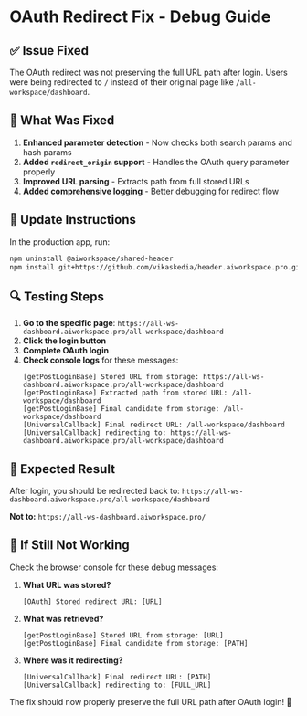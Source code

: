 # OAuth Redirect Fix - Debug Guide

## ✅ **Issue Fixed**

The OAuth redirect was not preserving the full URL path after login. Users were being redirected to `/` instead of their original page like `/all-workspace/dashboard`.

## 🔧 **What Was Fixed**

1. **Enhanced parameter detection** - Now checks both search params and hash params
2. **Added `redirect_origin` support** - Handles the OAuth query parameter properly
3. **Improved URL parsing** - Extracts path from full stored URLs
4. **Added comprehensive logging** - Better debugging for redirect flow

## 🚀 **Update Instructions**

In the production app, run:

```bash
npm uninstall @aiworkspace/shared-header
npm install git+https://github.com/vikaskedia/header.aiworkspace.pro.git
```

## 🔍 **Testing Steps**

1. **Go to the specific page**: `https://all-ws-dashboard.aiworkspace.pro/all-workspace/dashboard`
2. **Click the login button**
3. **Complete OAuth login**
4. **Check console logs** for these messages:
   ```
   [getPostLoginBase] Stored URL from storage: https://all-ws-dashboard.aiworkspace.pro/all-workspace/dashboard
   [getPostLoginBase] Extracted path from stored URL: /all-workspace/dashboard
   [getPostLoginBase] Final candidate from storage: /all-workspace/dashboard
   [UniversalCallback] Final redirect URL: /all-workspace/dashboard
   [UniversalCallback] redirecting to: https://all-ws-dashboard.aiworkspace.pro/all-workspace/dashboard
   ```

## 🎯 **Expected Result**

After login, you should be redirected back to:
`https://all-ws-dashboard.aiworkspace.pro/all-workspace/dashboard`

**Not to:**
`https://all-ws-dashboard.aiworkspace.pro/`

## 🐛 **If Still Not Working**

Check the browser console for these debug messages:

1. **What URL was stored?**
   ```
   [OAuth] Stored redirect URL: [URL]
   ```

2. **What was retrieved?**
   ```
   [getPostLoginBase] Stored URL from storage: [URL]
   [getPostLoginBase] Final candidate from storage: [PATH]
   ```

3. **Where was it redirecting?**
   ```
   [UniversalCallback] Final redirect URL: [PATH]
   [UniversalCallback] redirecting to: [FULL_URL]
   ```

The fix should now properly preserve the full URL path after OAuth login! 🚀

